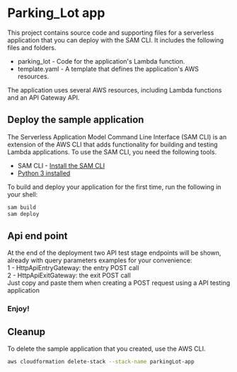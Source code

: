 # Parking_Lot app

This project contains source code and supporting files for a serverless application that you can deploy with the SAM CLI. It includes the following files and folders.

- parking_lot - Code for the application's Lambda function.
- template.yaml - A template that defines the application's AWS resources.

The application uses several AWS resources, including Lambda functions and an API Gateway API. 

## Deploy the sample application

The Serverless Application Model Command Line Interface (SAM CLI) is an extension of the AWS CLI that adds functionality for building and testing Lambda applications. 
To use the SAM CLI, you need the following tools.

* SAM CLI - [Install the SAM CLI](https://docs.aws.amazon.com/serverless-application-model/latest/developerguide/serverless-sam-cli-install.html)
* [Python 3 installed](https://www.python.org/downloads/)

To build and deploy your application for the first time, run the following in your shell:

```bash
sam build 
sam deploy 
```

## Api end point
At the end of the deployment two API test stage endpoints will be shown, already with query parameters examples for your convenience:<br/>
1 - HttpApiEntryGateway:  the entry POST call <br/>
2 - HttpApiExitGateway: the exit POST call <br/>
Just copy and paste them when creating a POST request using a API testing application 

### Enjoy!

## Cleanup

To delete the sample application that you created, use the AWS CLI.
```bash
aws cloudformation delete-stack --stack-name parkingLot-app
```
